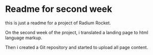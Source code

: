 # Readme for second week
this is just a readme for a project of Radium Rocket.

On the second week of the project, i translated a landing page to html language markup.

Then i created a Git repository and started to upload all page content.